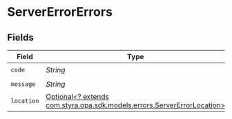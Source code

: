# ServerErrorErrors


## Fields

| Field                                                                                                                 | Type                                                                                                                  | Required                                                                                                              | Description                                                                                                           |
| --------------------------------------------------------------------------------------------------------------------- | --------------------------------------------------------------------------------------------------------------------- | --------------------------------------------------------------------------------------------------------------------- | --------------------------------------------------------------------------------------------------------------------- |
| `code`                                                                                                                | *String*                                                                                                              | :heavy_check_mark:                                                                                                    | N/A                                                                                                                   |
| `message`                                                                                                             | *String*                                                                                                              | :heavy_check_mark:                                                                                                    | N/A                                                                                                                   |
| `location`                                                                                                            | [Optional<? extends com.styra.opa.sdk.models.errors.ServerErrorLocation>](../../models/errors/ServerErrorLocation.md) | :heavy_minus_sign:                                                                                                    | N/A                                                                                                                   |